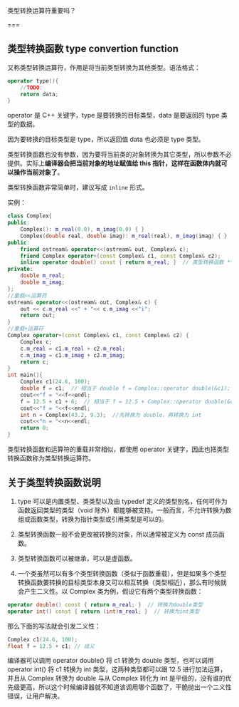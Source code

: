 
类型转换运算符重要吗？

===

## 类型转换函数 type convertion function

又称类型转换运算符，作用是将当前类型转换为其他类型。语法格式：

~~~cpp
operator type(){
    //TODO:
    return data;
}
~~~

operator 是 C++ 关键字，type 是要转换的目标类型，data 是要返回的 type 类型的数据。

因为要转换的目标类型是 type，所以返回值 data 也必须是 type 类型。

类型转换函数也没有参数，因为要将当前类的对象转换为其它类型，所以参数不必提供。实际上**编译器会把当前对象的地址赋值给 this 指针，这样在函数体内就可以操作当前对象了**。

类型转换函数非常简单时，建议写成 `inline` 形式。

实例：

~~~cpp
class Complex{
public:
    Complex(): m_real(0.0), m_imag(0.0) { }
    Complex(double real, double imag): m_real(real), m_imag(imag) { }
public:
    friend ostream& operator<<(ostream& out, Complex& c);
    friend Complex operator+(const Complex& c1, const Complex& c2);
    inline operator double() const { return m_real; }  // 类型转换函数 ***
private:
    double m_real;
    double m_imag;
};
//重载<<运算符
ostream& operator<<(ostream& out, Complex& c) {
    out << c.m_real <<" + "<< c.m_imag <<"i";
    return out;
}
//重载+运算符
Complex operator+(const Complex& c1, const Complex& c2) {
    Complex c;
    c.m_real = c1.m_real + c2.m_real;
    c.m_imag = c1.m_imag + c2.m_imag;
    return c;
}
int main(){
    Complex c1(24.6, 100);
    double f = c1;  // 相当于 double f = Complex::operator double(&c1);  ***
    cout<<"f = "<<f<<endl;
    f = 12.5 + c1 + 6;  // 相当于 f = 12.5 + Complex::operator double(&c1) + 6;
    cout<<"f = "<<f<<endl;
    int n = Complex(43.2, 9.3);  //先转换为 double，再转换为 int
    cout<<"n = "<<n<<endl;
    return 0;
}
~~~

类型转换函数和运算符的重载非常相似，都使用 operator 关键字，因此也把类型转换函数称为类型转换运算符。 

## 关于类型转换函数说明

1) type 可以是内置类型、类类型以及由 typedef 定义的类型别名，任何可作为函数返回类型的类型（void 除外）都能够被支持。一般而言，不允许转换为数组或函数类型，转换为指针类型或引用类型是可以的。

2) 类型转换函数一般不会更改被转换的对象，所以通常被定义为 const 成员函数。
3) 类型转换函数可以被继承，可以是虚函数。
4) 一个类虽然可以有多个类型转换函数（类似于函数重载），但是如果多个类型转换函数要转换的目标类型本身又可以相互转换（类型相近），那么有时候就会产生二义性。以 Complex 类为例，假设它有两个类型转换函数：


~~~cpp
operator double() const { return m_real; }  // 转换为double类型
operator int() const { return (int)m_real; }  // 转换为int类型
~~~

那么下面的写法就会引发二义性：

~~~cpp
Complex c1(24.6, 100);
float f = 12.5 + c1; // 歧义
~~~

编译器可以调用 operator double() 将 c1 转换为 double 类型，也可以调用 operator int() 将 c1 转换为 int 类型，这两种类型都可以跟 12.5 进行加法运算，并且从 Complex 转换为 double 与从 Complex 转化为 int 是平级的，没有谁的优先级更高，所以这个时候编译器就不知道该调用哪个函数了，干脆抛出一个二义性错误，让用户解决。


